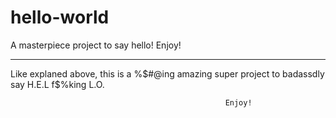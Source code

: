 # hello-world
A masterpiece project to say hello! Enjoy!

------------------------------------------------------------------

  Like explaned above, this is a %$#@ing amazing super project to
badassdly say H.E.L f$%king L.O.

                                                    Enjoy!
